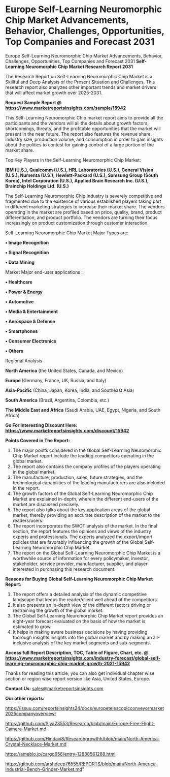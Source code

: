 # Europe Self-Learning Neuromorphic Chip Market Advancements, Behavior, Challenges, Opportunities, Top Companies and Forecast 2031
 Europe Self-Learning Neuromorphic Chip Market Advancements, Behavior, Challenges, Opportunities, Top Companies and Forecast 2031
<strong>Self-Learning Neuromorphic Chip Market Research Report 2031</strong>

The Research Report on Self-Learning Neuromorphic Chip Market is a Skillful and Deep Analysis of the Present Situation and Challenges. This research report also analyzes other important trends and market drivers that will affect market growth over 2025-2031.

<strong>Request Sample Report @ <a href=https://www.marketreportsinsights.com/sample/15942>https://www.marketreportsinsights.com/sample/15942</a></strong>

This Self-Learning Neuromorphic Chip market report aims to provide all the participants and the vendors will all the details about growth factors, shortcomings, threats, and the profitable opportunities that the market will present in the near future. The report also features the revenue share, industry size, production volume, and consumption in order to gain insights about the politics to contest for gaining control of a large portion of the market share.

Top Key Players in the Self-Learning Neuromorphic Chip Market:

<strong>IBM (U.S.), Qualcomm (U.S.), HRL Laboratories (U.S.), General Vision (U.S.), Numenta (U.S.), Hewlett-Packard (U.S.), Samsung Group (South Korea), Intel Corporation (U.S.), Applied Brain Research Inc. (U.S.), Brainchip Holdings Ltd. (U.S.)</strong>

The Self-Learning Neuromorphic Chip Industry is severely competitive and fragmented due to the existence of various established players taking part in different marketing strategies to increase their market share. The vendors operating in the market are profiled based on price, quality, brand, product differentiation, and product portfolio. The vendors are turning their focus increasingly on product customization through customer interaction.

Self-Learning Neuromorphic Chip Market Major Types are:

<strong>• Image Recognition

• Signal Recognition

• Data Mining</strong>

Market Major end-user applications :

<strong>• Healthcare

• Power & Energy

• Automotive

• Media & Entertainment

• Aerospace & Defense

• Smartphones

• Consumer Electronics

• Others</strong>

Regional Analysis

</u><strong><b>North America</b></strong> (the United States, Canada, and Mexico)

<strong><b>Europe </b></strong>(Germany, France, UK, Russia, and Italy)

<strong><b>Asia-Pacific</b></strong> (China, Japan, Korea, India, and Southeast Asia)

<strong><b>South America</b></strong> (Brazil, Argentina, Colombia, etc.)

<strong><b>The Middle East and Africa</b></strong> (Saudi Arabia, UAE, Egypt, Nigeria, and South Africa)

<strong>Go For Interesting Discount Here: <a href=https://www.marketreportsinsights.com/discount/15942>https://www.marketreportsinsights.com/discount/15942</a></strong>

<strong>Points Covered in The Report:</strong>
<ol>
  <li>The major points considered in the Global Self-Learning Neuromorphic Chip Market report include the leading competitors operating in the global market.</li>
  <li>The report also contains the company profiles of the players operating in the global market.</li>
  <li>The manufacture, production, sales, future strategies, and the technological capabilities of the leading manufacturers are also included in the report.</li>
  <li>The growth factors of the Global Self-Learning Neuromorphic Chip Market are explained in-depth, wherein the different end-users of the market are discussed precisely.</li>
  <li>The report also talks about the key application areas of the global market, thereby providing an accurate description of the market to the readers/users.</li>
  <li>The report incorporates the SWOT analysis of the market. In the final section, the report features the opinions and views of the industry experts and professionals. The experts analyzed the export/import policies that are favorably influencing the growth of the Global Self-Learning Neuromorphic Chip Market.</li>
  <li>The report on the Global Self-Learning Neuromorphic Chip Market is a worthwhile source of information for every policymaker, investor, stakeholder, service provider, manufacturer, supplier, and player interested in purchasing this research document.</li>
</ol>
<strong>Reasons for Buying Global Self-Learning Neuromorphic Chip Market Report:</strong>

<ol>
  <li>The report offers a detailed analysis of the dynamic competitive landscape that keeps the reader/client well ahead of the competitors.</li>
  <li>It also presents an in-depth view of the different factors driving or restraining the growth of the global market.</li>
  <li>The Global Self-Learning Neuromorphic Chip Market report provides an eight-year forecast evaluated on the basis of how the market is estimated to grow.</li>
  <li>It helps in making aware business decisions by having providing thorough insights insights into the global market and by making an all-inclusive analysis of the key market segments and sub-segments.</li>
</ol>
<strong>Access full Report Description, TOC, Table of Figure, Chart, etc. @ <a href=https://www.marketreportsinsights.com/industry-forecast/global-self-learning-neuromorphic-chip-market-growth-2021-15942>https://www.marketreportsinsights.com/industry-forecast/global-self-learning-neuromorphic-chip-market-growth-2021-15942</a></strong>


Thanks for reading this article; you can also get individual chapter wise section or region wise report version like Asia, United States, Europe.

<strong>Contact Us:</strong>
sales@marketreportsinsights.com

<strong>Our other reports:</strong>

<a href=https://issuu.com/reportsinsights24/docs/europetelescopicconveyormarket2025companyoverviewr>https://issuu.com/reportsinsights24/docs/europetelescopicconveyormarket2025companyoverviewr</a>

<a href=https://github.com/Siya23553/Research/blob/main/Europe-Free-Flight-Camera-Market.md>https://github.com/Siya23553/Research/blob/main/Europe-Free-Flight-Camera-Market.md</a>

<a href=https://github.com/Hindavi8/Researchgrowthh/blob/main/North-America-Crystal-Necklace-Market.md>https://github.com/Hindavi8/Researchgrowthh/blob/main/North-America-Crystal-Necklace-Market.md</a>

<a href=https://ameblo.jp/cargo656/entry-12888561288.html>https://ameblo.jp/cargo656/entry-12888561288.html</a>

<a href=https://github.com/arshdeep76555/REPORTS/blob/main/North-America-Industrial-Bench-Grinder-Market.md>https://github.com/arshdeep76555/REPORTS/blob/main/North-America-Industrial-Bench-Grinder-Market.md</a>"
